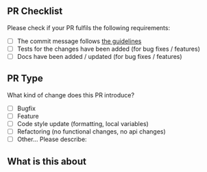 ## PR Checklist

Please check if your PR fulfils the following requirements:

- [ ] The commit message follows [the guidelines](https://github.com/scullyio/scully/blob/main/CONTRIBUTING.md#commit)
- [ ] Tests for the changes have been added (for bug fixes / features)
- [ ] Docs have been added / updated (for bug fixes / features)

## PR Type

What kind of change does this PR introduce?

<!-- Please check the one that applies to this PR using "x". -->

- [ ] Bugfix
- [ ] Feature
- [ ] Code style update (formatting, local variables)
- [ ] Refactoring (no functional changes, no api changes)
- [ ] Other... Please describe:

## What is this about
